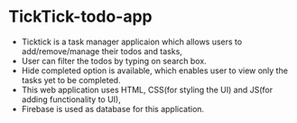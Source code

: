 # TickTick-todo-app

* Ticktick is a task manager applicaion which allows users to add/remove/manage their todos and tasks,
* User can filter the todos by typing on search box.
* Hide completed option is available, which enables user to view only the tasks yet to be completed.
* This web application uses HTML, CSS(for styling the UI) and JS(for adding functionality to UI), 
* Firebase is used as database for this application.
